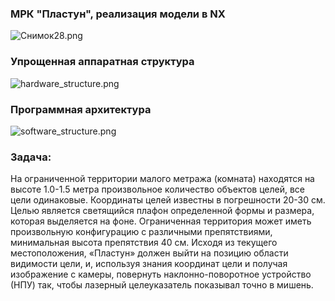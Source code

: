 ### МРК "Пластун", реализация модели в NX ###
![Снимок28.png](https://bitbucket.org/repo/qrbjKR/images/1282006197-%D0%A1%D0%BD%D0%B8%D0%BC%D0%BE%D0%BA28.png)
### Упрощенная аппаратная структура ###
![hardware_structure.png](https://bitbucket.org/repo/qrbjKR/images/586871487-hardware_structure.png)
### Программная архитектура ###
![software_structure.png](https://bitbucket.org/repo/qrbjKR/images/1373929021-software_structure.png)
### Задача: ###
На ограниченной территории малого метража (комната) находятся на высоте 1.0-1.5 метра произвольное количество объектов целей, все цели одинаковые. Координаты целей известны в погрешности 20-30 см. Целью является светящийся плафон определенной формы и размера, которая выделяется на фоне. Ограниченная территория может иметь произвольную конфигурацию с различными препятствиями, минимальная высота препятствия 40 см. Исходя из текущего местоположения, «Пластун» должен выйти на позицию области видимости цели, и, используя знания координат цели и получая изображение с камеры, повернуть наклонно-поворотное устройство (НПУ) так, чтобы лазерный целеуказатель показывал точно в мишень.